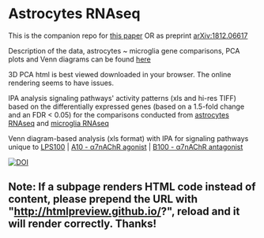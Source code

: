 # Astrocytes RNAseq
This is the companion repo for [this paper](https://www.frontiersin.org/articles/10.3389/fimmu.2019.01063/full) OR as preprint
[arXiv:1812.06617](https://arxiv.org/abs/1812.06617) 


Description of the data, astrocytes ~ microglia gene comparisons, PCA plots and Venn diagrams can be found [here]( http://htmlpreview.github.io/?https://github.com/martinfrasch/astrocytes_RNAseq/blob/master/description.html)

3D PCA html is best viewed downloaded in your browser. The online rendering seems to have issues.

IPA analysis signaling pathways' activity patterns (xls and hi-res TIFF) based on the differentially expressed genes (based on a 1.5-fold change and an FDR < 0.05) for the comparisons conducted from [astrocytes RNAseq](https://github.com/martinfrasch/astrocytes_RNAseq/tree/master/reports/IPA_TIFFs_and_xls) and [microglia RNAseq](https://github.com/martinfrasch/astrocytes_RNAseq/tree/master/reports_micro/micro_IPA_TIFFs_and_xls)

Venn diagram-based analysis (xls format) with IPA for signaling pathways unique to [LPS100](https://github.com/martinfrasch/astrocytes_RNAseq/blob/master/venns/unique_xls/astrocytes%20genes%20-%20IPA%20molecules%20-%20unique%20to%20LPS100%20vs%20Ctrl%201hit%20FINAL%202019-03-26.xls) | [A10 - α7nAChR agonist](https://github.com/martinfrasch/astrocytes_RNAseq/blob/master/venns/unique_xls/astrocytes%20genes%20-%20IPA%20molecules%20-%20unique%20to%20LPS100%2BA10%20vs%20Ctrl%201hit%20FINAL%202019-03-26.xls) | [B100 - α7nAChR antagonist](https://github.com/martinfrasch/astrocytes_RNAseq/blob/master/venns/unique_xls/astrocytes%20genes%20-%20IPA%20molecules%20-%20unique%20to%20LPS100%2BB100%20vs%20Ctrl%201hit%20FINAL%202019-03-26.xls)

[![DOI](https://zenodo.org/badge/177515819.svg)](https://zenodo.org/badge/latestdoi/177515819)

## Note: If a subpage renders HTML code instead of content, please prepend the URL with "http://htmlpreview.github.io/?", reload and it will render correctly. Thanks!
